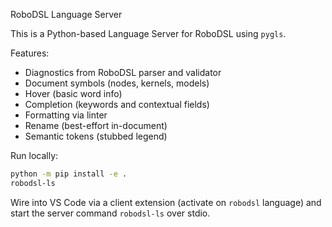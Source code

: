 RoboDSL Language Server

This is a Python-based Language Server for RoboDSL using `pygls`.

Features:
- Diagnostics from RoboDSL parser and validator
- Document symbols (nodes, kernels, models)
- Hover (basic word info)
- Completion (keywords and contextual fields)
- Formatting via linter
- Rename (best-effort in-document)
- Semantic tokens (stubbed legend)

Run locally:

```sh
python -m pip install -e .
robodsl-ls
```

Wire into VS Code via a client extension (activate on `robodsl` language) and start the server command `robodsl-ls` over stdio.

